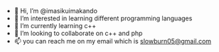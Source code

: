 - 👋 Hi, I’m @imasikuimakando
- 👀 I’m interested in learning different programming languages
- 🌱 I’m currently learning c++
- 💞️ I’m looking to collaborate on c++ and php
- 📫 you can reach me on my email which is slowburn05@gmail.com

<!---
imasikuimakando/imasikuimakando is a ✨ special ✨ repository because its `README.md` (this file) appears on your GitHub profile.
You can click the Preview link to take a look at your changes.
--->
